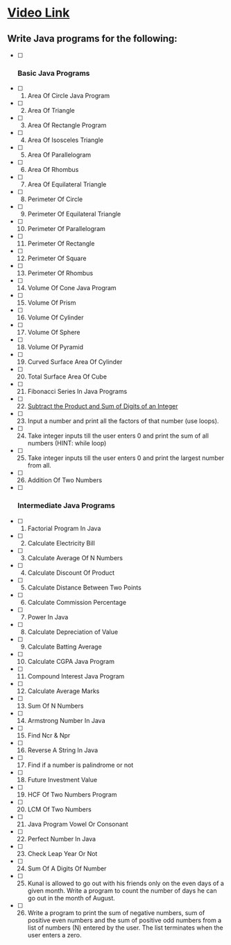 # [Video Link](https://youtu.be/ldYLYRNaucM)
## Write Java programs for the following: 

-[ ] ### Basic Java Programs
-[ ] 1. Area Of Circle Java Program
-[ ] 2. Area Of Triangle
-[ ] 3. Area Of Rectangle Program 
-[ ] 4. Area Of Isosceles Triangle 
-[ ] 5. Area Of Parallelogram
-[ ] 6. Area Of Rhombus
-[ ] 7. Area Of Equilateral Triangle
-[ ] 8. Perimeter Of Circle
-[ ] 9. Perimeter Of Equilateral Triangle
-[ ] 10. Perimeter Of Parallelogram
-[ ] 11. Perimeter Of Rectangle
-[ ] 12. Perimeter Of Square
-[ ] 13. Perimeter Of Rhombus
-[ ] 14. Volume Of Cone Java Program
-[ ] 15. Volume Of Prism
-[ ] 16. Volume Of Cylinder
-[ ] 17. Volume Of Sphere
-[ ] 18. Volume Of Pyramid
-[ ] 19. Curved Surface Area Of Cylinder
-[ ] 20. Total Surface Area Of Cube
-[ ] 21. Fibonacci Series In Java Programs
-[ ] 22. [Subtract the Product and Sum of Digits of an Integer](https://leetcode.com/problems/subtract-the-product-and-sum-of-digits-of-an-integer/)
-[ ] 23. Input a number and print all the factors of that number (use loops).
-[ ] 24. Take integer inputs till the user enters 0 and print the sum of all numbers
(HINT: while loop)
-[ ] 25. Take integer inputs till the user enters 0 and print the largest number from
all.
-[ ] 26. Addition Of Two Numbers
 
-[ ] ### Intermediate Java Programs
-[ ] 1. Factorial Program In Java
-[ ] 2. Calculate Electricity Bill
-[ ] 3. Calculate Average Of N Numbers
-[ ] 4. Calculate Discount Of Product
-[ ] 5. Calculate Distance Between Two Points 
-[ ] 6. Calculate Commission Percentage
-[ ] 7. Power In Java
-[ ] 8. Calculate Depreciation of Value
-[ ] 9. Calculate Batting Average
-[ ] 10. Calculate CGPA Java Program
-[ ] 11. Compound Interest Java Program
-[ ] 12. Calculate Average Marks
-[ ] 13. Sum Of N Numbers
-[ ] 14. Armstrong Number In Java
-[ ] 15. Find Ncr & Npr
-[ ] 16. Reverse A String In Java
-[ ] 17. Find if a number is palindrome or not 
-[ ] 18. Future Investment Value
-[ ] 19. HCF Of Two Numbers Program
-[ ] 20. LCM Of Two Numbers
-[ ] 21. Java Program Vowel Or Consonant 
-[ ] 22. Perfect Number In Java
-[ ] 23. Check Leap Year Or Not
-[ ] 24. Sum Of A Digits Of Number
-[ ] 25. Kunal is allowed to go out with his friends only on the even days of a given month. Write a program to count the number of days he can go out in the month of August.
-[ ] 26. Write a program to print the sum of negative numbers, sum of positive even numbers and the sum of positive odd numbers from a list of numbers (N) entered by the user. The list terminates when the user enters a zero.
